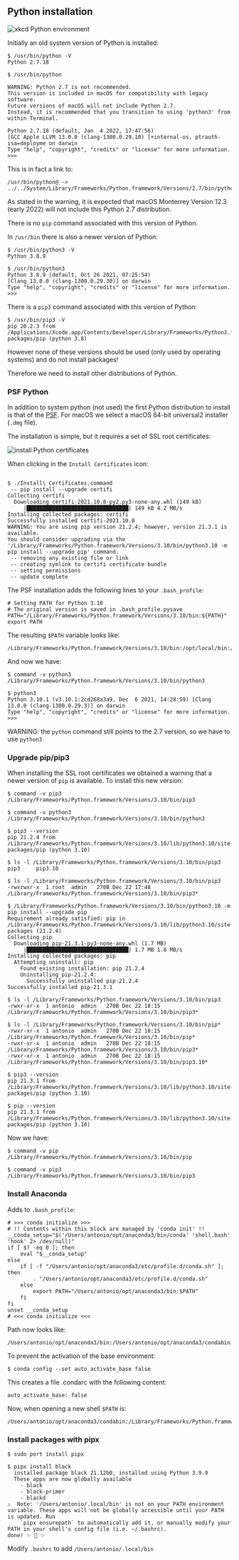 ## Python installation

![xkcd Python environment](https://imgs.xkcd.com/comics/python_environment.png)

Initially an old system version of Python is installed:

```
$ /usr/bin/python -V
Python 2.7.18

$ /usr/bin/python

WARNING: Python 2.7 is not recommended.
This version is included in macOS for compatibility with legacy software.
Future versions of macOS will not include Python 2.7.
Instead, it is recommended that you transition to using 'python3' from within Terminal.

Python 2.7.18 (default, Jan  4 2022, 17:47:56)
[GCC Apple LLVM 13.0.0 (clang-1300.0.29.10) [+internal-os, ptrauth-isa=deployme on darwin
Type "help", "copyright", "credits" or "license" for more information.
>>> 
```

This is in fact a link to:

    /usr/bin/python@ -> ../../System/Library/Frameworks/Python.framework/Versions/2.7/bin/python2.7

As stated in the warning, it is expected that macOS Monterrey Version 12.3 (early 2022)
will not include this Python 2.7 distribution.

There is no `pip` command associated with this version of Python.

In `/usr/bin` there is also a newer version of Python:

```
$ /usr/bin/python3 -V
Python 3.8.9

$ /usr/bin/python3
Python 3.8.9 (default, Oct 26 2021, 07:25:54)
[Clang 13.0.0 (clang-1300.0.29.30)] on darwin
Type "help", "copyright", "credits" or "license" for more information.
>>>
```

There is a `pip3` command associated with this version of Python:

```
$ /usr/bin/pip3 -V
pip 20.2.3 from /Applications/Xcode.app/Contents/Developer/Library/Frameworks/Python3.framework/Versions/3.8/lib/python3.8/site-packages/pip (python 3.8)
```

However none of these versions should be used (only used by operating systems) and do not
install packages!

Therefore we need to install other distributions of Python.

### PSF Python

In addition to system python (not used) the first Python distribution to install
is that of the [PSF](https://www.python.org). For macOS we select a
macOS 64-bit universal2 installer (`.dmg` file).

The installation is simple, but it requires a set of SSL root certificates:

![install Python certificates](python_certificates.png)

When clicking in the `Install Certificates` icon:

```

$ ./Install\ Certificates.command
 -- pip install --upgrade certifi
Collecting certifi
  Downloading certifi-2021.10.8-py2.py3-none-any.whl (149 kB)
     |████████████████████████████████| 149 kB 4.2 MB/s
Installing collected packages: certifi
Successfully installed certifi-2021.10.8
WARNING: You are using pip version 21.2.4; however, version 21.3.1 is available.
You should consider upgrading via the '/Library/Frameworks/Python.framework/Versions/3.10/bin/python3.10 -m pip install --upgrade pip' command.
 -- removing any existing file or link
 -- creating symlink to certifi certificate bundle
 -- setting permissions
 -- update complete

```

The PSF installation adds the following lines to your `.bash_profile`:

```
# Setting PATH for Python 3.10
# The original version is saved in .bash_profile.pysave
PATH="/Library/Frameworks/Python.framework/Versions/3.10/bin:${PATH}"
export PATH
```

The resulting `$PATH` variable looks like:

```
/Library/Frameworks/Python.framework/Versions/3.10/bin:/opt/local/bin:/opt/local/sbin:/usr/local/bin:/usr/bin:/bin:/usr/sbin:/sbin:/opt/X11/bin:/Library/Apple/usr/bin
```

And now we have:

```
$ command -v python3
/Library/Frameworks/Python.framework/Versions/3.10/bin/python3

$ python3
Python 3.10.1 (v3.10.1:2cd268a3a9, Dec  6 2021, 14:28:59) [Clang 13.0.0 (clang-1300.0.29.3)] on darwin
Type "help", "copyright", "credits" or "license" for more information.
>>>
```

WARNING: the `python` command still points to the 2.7 version, so we have to use `python3`

### Upgrade pip/pip3

When installing the SSL root certificates we obtained a warning that
a newer version of `pip` is available. To install this new version:
```
$ command -v pip3
/Library/Frameworks/Python.framework/Versions/3.10/bin/pip3

$ command -v python3
/Library/Frameworks/Python.framework/Versions/3.10/bin/python3

$ pip3 --version
pip 21.2.4 from /Library/Frameworks/Python.framework/Versions/3.10/lib/python3.10/site-packages/pip (python 3.10)

$ ls -l /Library/Frameworks/Python.framework/Versions/3.10/bin/pip3
pip3     pip3.10

$ ls -l /Library/Frameworks/Python.framework/Versions/3.10/bin/pip3
-rwxrwxr-x  1 root  admin   270B Dec 22 17:48 /Library/Frameworks/Python.framework/Versions/3.10/bin/pip3*

$ /Library/Frameworks/Python.framework/Versions/3.10/bin/python3.10 -m pip install --upgrade pip
Requirement already satisfied: pip in /Library/Frameworks/Python.framework/Versions/3.10/lib/python3.10/site-packages (21.2.4)
Collecting pip
  Downloading pip-21.3.1-py3-none-any.whl (1.7 MB)
     |████████████████████████████████| 1.7 MB 1.8 MB/s
Installing collected packages: pip
  Attempting uninstall: pip
    Found existing installation: pip 21.2.4
    Uninstalling pip-21.2.4:
      Successfully uninstalled pip-21.2.4
Successfully installed pip-21.3.1

$ ls -l /Library/Frameworks/Python.framework/Versions/3.10/bin/pip3
-rwxr-xr-x  1 antonio  admin   270B Dec 22 18:15 /Library/Frameworks/Python.framework/Versions/3.10/bin/pip3*

$ ls -l /Library/Frameworks/Python.framework/Versions/3.10/bin/pip*
-rwxr-xr-x  1 antonio  admin   270B Dec 22 18:15 /Library/Frameworks/Python.framework/Versions/3.10/bin/pip*
-rwxr-xr-x  1 antonio  admin   270B Dec 22 18:15 /Library/Frameworks/Python.framework/Versions/3.10/bin/pip3*
-rwxr-xr-x  1 antonio  admin   270B Dec 22 18:15 /Library/Frameworks/Python.framework/Versions/3.10/bin/pip3.10*

$ pip3 --version
pip 21.3.1 from /Library/Frameworks/Python.framework/Versions/3.10/lib/python3.10/site-packages/pip (python 3.10)

$ pip --version
pip 21.3.1 from /Library/Frameworks/Python.framework/Versions/3.10/lib/python3.10/site-packages/pip (python 3.10)
```

Now we have:

```
$ command -v pip
/Library/Frameworks/Python.framework/Versions/3.10/bin/pip

$ command -v pip3
/Library/Frameworks/Python.framework/Versions/3.10/bin/pip3
```

### Install Anaconda

Adds to `.bash_profile`:


```
# >>> conda initialize >>>
# !! Contents within this block are managed by 'conda init' !!
__conda_setup="$('/Users/antonio/opt/anaconda3/bin/conda' 'shell.bash' 'hook' 2> /dev/null)"
if [ $? -eq 0 ]; then
    eval "$__conda_setup"
else
    if [ -f "/Users/antonio/opt/anaconda3/etc/profile.d/conda.sh" ]; then
        . "/Users/antonio/opt/anaconda3/etc/profile.d/conda.sh"
    else
        export PATH="/Users/antonio/opt/anaconda3/bin:$PATH"
    fi
fi
unset __conda_setup
# <<< conda initialize <<<
```

Path now looks like:

```
/Users/antonio/opt/anaconda3/bin:/Users/antonio/opt/anaconda3/condabin:/Library/Frameworks/Python.framework/Versions/3.10/bin:/opt/local/bin:/opt/local/sbin:/usr/local/bin:/usr/bin:/bin:/usr/sbin:/sbin:/opt/X11/bin:/Library/Apple/usr/bin
```

To prevent the activation of the base environment:

    $ conda config --set auto_activate_base false

This creates a file .condarc with the following content:

    auto_activate_base: false


Now, when opening a new shell `$PATH` is:

```
/Users/antonio/opt/anaconda3/condabin:/Library/Frameworks/Python.framework/Versions/3.10/bin:/opt/local/bin:/opt/local/sbin:/usr/local/bin:/usr/bin:/bin:/usr/sbin:/sbin:/opt/X11/bin:/Library/Apple/usr/bin
```

### Install packages with pipx

```
$ sudo port install pipx

$ pipx install black
  installed package black 21.12b0, installed using Python 3.9.9
  These apps are now globally available
    - black
    - black-primer
    - blackd
⚠️  Note: '/Users/antonio/.local/bin' is not on your PATH environment variable. These apps will not be globally accessible until your PATH is updated. Run
    `pipx ensurepath` to automatically add it, or manually modify your PATH in your shell's config file (i.e. ~/.bashrc).
done! ✨ 🌟 ✨
```

Modify `.bashrc` to add `/Users/antonio/.local/bin`


